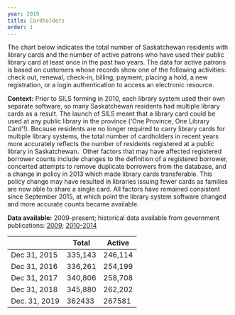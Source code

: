 ```yaml
---
year: 2019
title: Cardholders
order: 1
---
```


The chart below indicates the total number of Saskatchewan residents with library cards and the number of active patrons who have used their public library card at least once in the past two years. The data for active patrons is based on customers whose records show one of the following activities: check out, renewal, check-in, billing, payment, placing a hold, a new registration, or a login authentication to access an electronic resource.

**Context:** Prior to SILS forming in 2010, each library system used their own separate software, so many Saskatchewan residents had multiple library cards as a result. The launch of SILS meant that a library card could be used at any public library in the province (‘One Province, One Library Card'!). Because residents are no longer required to carry library cards for multiple library systems, the total number of cardholders in recent years more accurately reflects the number of residents registered at a public library in Saskatchewan.
​
​Other factors that may have affected registered borrower counts include changes to the definition of a registered borrower, concerted attempts to remove duplicate borrowers from the database, and a change in policy in 2013 which made library cards transferable. This policy change may have resulted in libraries issuing fewer cards as families are now able to share a single card. All factors have remained consistent since September 2015, at which point the library system software changed and more accurate counts became available.

**Data available:** 2009-present; historical data available from government publications: [2009](http://publications.gov.sk.ca/documents/11/76137-stats09.pdf); [2010-2014](http://publications.gov.sk.ca/documents/11/98160-Five%20Year%20Comparative.pdf)

|               | Total   | Active  |
| ------------- | ------- | ------- |
| Dec 31, 2015 | 335,143 | 246,114 |
| Dec 31, 2016 | 336,261 | 254,199 |
| Dec 31, 2017 | 340,806 | 258,708 |
| Dec 31, 2018 | 345,880 | 262,202 |
| Dec. 31, 2019 | 362433 | 267581 |
